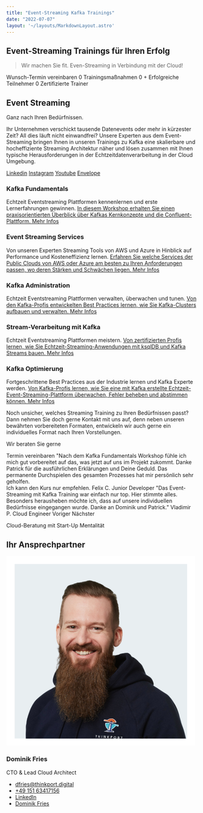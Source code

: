 ```yaml
---
title: "Event-Streaming Kafka Trainings"
date: "2022-07-07"
layout: '~/layouts/MarkdownLayout.astro'
---
```


## Event-Streaming Trainings für Ihren Erfolg

> Wir machen Sie fit. Even-Streaming in Verbindung mit der Cloud!

Wunsch-Termin vereinbaren 0 Trainingsmaßnahmen 0 + Erfolgreiche Teilnehmer 0 Zertifizierte Trainer

## Event Streaming

Ganz nach Ihren Bedürfnissen.

Ihr Unternehmen verschickt tausende Datenevents oder mehr in kürzester Zeit? All dies läuft nicht einwandfrei? Unsere Experten aus dem Event-Streaming bringen Ihnen in unseren Trainings zu Kafka eine skalierbare und hocheffiziente Streaming Architektur näher und lösen zusammen mit Ihnen typische Herausforderungen in der Echtzeitdatenverarbeitung in der Cloud Umgebung.

[Linkedin](https://www.linkedin.com/company/11759873) [Instagram](https://www.instagram.com/thinkport/) [Youtube](https://www.youtube.com/channel/UCnke3WYRT6bxuMK2t4jw2qQ) [Envelope](mailto:tdrechsel@thinkport.digital)[](#linksection)

### Kafka Fundamentals

Echtzeit Eventstreaming Plattformen kennenlernen und erste Lernerfahrungen gewinnen. [In diesem Workshop erhalten Sie einen praxisorientierten Überblick über Kafkas Kernkonzepte und die Confluent-Plattform. Mehr Infos](https://thinkport.digital/kafka-fundamentals-lernen/)

### Event Streaming Services

Von unseren Experten Streaming Tools von AWS und Azure in Hinblick auf Performance und Kosteneffizienz lernen. [Erfahren Sie welche Services der Public Clouds von AWS oder Azure am besten zu Ihren Anforderungen passen, wo deren Stärken und Schwächen liegen. Mehr Infos](https://thinkport.digital/event-streaming-services-auf-aws-and-azure/)

### Kafka Administration

Echtzeit Eventstreaming Plattformen verwalten, überwachen und tunen. [Von den Kafka-Profis entwickelten Best Practices lernen, wie Sie Kafka-Clusters aufbauen und verwalten. Mehr Infos](https://thinkport.digital/kafka-administration-lernen/)

### Stream-Verarbeitung mit Kafka

Echtzeit Eventstreaming Plattformen meistern. [Von zertifizierten Profis lernen, wie Sie Echtzeit-Streaming-Anwendungen mit ksqlDB und Kafka Streams bauen. Mehr Infos](https://thinkport.digital/stream-verarbeitung-mit-kafka-lernen/)

### Kafka Optimierung

Fortgeschrittene Best Practices aus der Industrie lernen und Kafka Experte werden. [Von Kafka-Profis lernen, wie Sie eine mit Kafka erstellte Echtzeit-Event-Streaming-Plattform überwachen, Fehler beheben und abstimmen können. Mehr Infos](https://thinkport.digital/fortgeschrittene-kafka-optimierung/)

Noch unsicher, welches Streaming Training zu Ihren Bedürfnissen passt? Dann nehmen Sie doch gerne Kontakt mit uns auf, denn neben unseren bewährten vorbereiteten Formaten, entwickeln wir auch gerne ein individuelles Format nach Ihren Vorstellungen.

Wir beraten Sie gerne

 Termin vereinbaren "Nach dem Kafka Fundamentals Workshop fühle ich mich gut vorbereitet auf das, 
was jetzt auf uns im Projekt zukommt. Danke Patrick für die ausführlichen Erklärungen und Deine Geduld. Das permanente Durchspielen des gesamten Prozesses hat mir persönlich sehr geholfen.  
Ich kann den Kurs nur empfehlen. Felix C. Junior Developer "Das Event-Streaming mit Kafka Training war einfach nur top. Hier stimmte alles.  
Besonders herausheben möchte ich, dass auf unsere individuellen Bedürfnisse eingegangen wurde. Danke an Dominik und Patrick." Vladimir P. Cloud Engineer Voriger Nächster

Cloud-Beratung mit Start-Up Mentalität

## Ihr Ansprechpartner

![Dominik gerahmt](images/Dominik_mH-2.png)

### Dominik Fries

CTO & Lead Cloud Architect

* [dfries@thinkport.digital](mailto:dfries@thinkport.digital)
* [+49 151 63417156](tel:+4915163417156)
* [LinkedIn](https://www.linkedin.com/in/dominik-fries-497ab7107/?originalSubdomain=de)
* [Dominik Fries](https://www.xing.com/profile/Dominik_Fries5)
